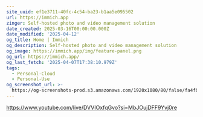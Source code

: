 ```yaml
---
site_uuid: ef1e3711-40fc-4c54-ba23-b1aa5e095502
url: https://immich.app
zinger: Self-hosted photo and video management solution
date_created: 2025-03-16T00:00:00.000Z
date_modified: '2025-04-12'
og_title: Home | Immich
og_description: Self-hosted photo and video management solution
og_image: https://immich.app/img/feature-panel.png
og_url: https://immich.app/
og_last_fetch: '2025-04-07T17:38:10.979Z'
tags:
  - Personal-Cloud
  - Personal-Use
og_screenshot_url: >-
  https://og-screenshots-prod.s3.amazonaws.com/1920x1080/80/false/fa4fb83a89397e34c3da961ea52536910e24dbfc3fff8d5d21fd55c4fba4eea1.jpeg
---
```
































https://www.youtube.com/live/DVVIOxfqGvo?si=MbJOujDFF9Yvj0re